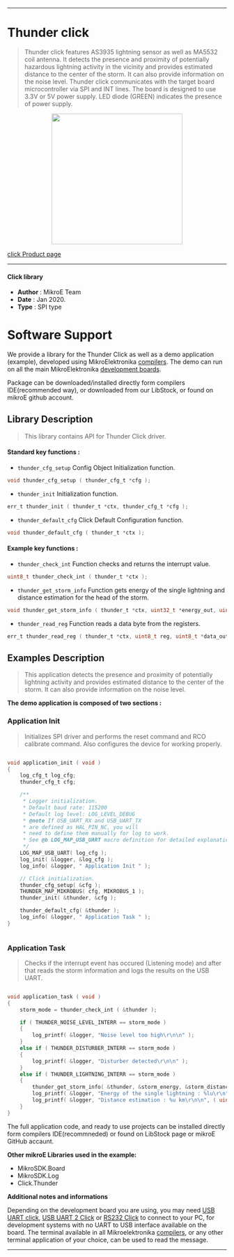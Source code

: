 
---
# Thunder click

> Thunder click features AS3935 lightning sensor as well as MA5532 coil antenna. It detects the presence and proximity of potentially hazardous lightning activity in the vicinity and provides estimated distance to the center of the storm. It can also provide information on the noise level. Thunder click communicates with the target board microcontroller via SPI and INT lines. The board is designed to use 3.3V or 5V power supply. LED diode (GREEN) indicates the presence of power supply.

<p align="center">
  <img src="https://download.mikroe.com/images/click_for_ide/thunder_click.png" height=300px>
</p>


[click Product page](https://www.mikroe.com/thunder-click)

---


#### Click library 

- **Author**        : MikroE Team
- **Date**          : Jan 2020.
- **Type**          : SPI type


# Software Support

We provide a library for the Thunder Click 
as well as a demo application (example), developed using MikroElektronika 
[compilers](https://shop.mikroe.com/compilers). 
The demo can run on all the main MikroElektronika [development boards](https://shop.mikroe.com/development-boards).

Package can be downloaded/installed directly form compilers IDE(recommended way), or downloaded from our LibStock, or found on mikroE github account. 

## Library Description

> This library contains API for Thunder Click driver.

#### Standard key functions :

- `thunder_cfg_setup` Config Object Initialization function.
```c
void thunder_cfg_setup ( thunder_cfg_t *cfg ); 
```

- `thunder_init` Initialization function.
```c
err_t thunder_init ( thunder_t *ctx, thunder_cfg_t *cfg );
```

- `thunder_default_cfg` Click Default Configuration function.
```c
void thunder_default_cfg ( thunder_t *ctx );
```

#### Example key functions :

- `thunder_check_int` Function checks and returns the interrupt value.
```c
uint8_t thunder_check_int ( thunder_t *ctx );
```

- `thunder_get_storm_info` Function gets energy of the single lightning and distance estimation for the head of the storm.
```c
void thunder_get_storm_info ( thunder_t *ctx, uint32_t *energy_out, uint8_t *distance_out );
```

- `thunder_read_reg` Function reads a data byte from the registers.
```c
err_t thunder_read_reg ( thunder_t *ctx, uint8_t reg, uint8_t *data_out );
```

## Examples Description

> This application detects the presence and proximity of potentially 
lightning activity and provides estimated distance to the center of the storm. 
It can also provide information on the noise level.

**The demo application is composed of two sections :**

### Application Init 

> Initializes SPI driver and performs the reset command and RCO calibrate command. Also configures the device for working properly.

```c

void application_init ( void )
{
    log_cfg_t log_cfg;
    thunder_cfg_t cfg;

    /** 
     * Logger initialization.
     * Default baud rate: 115200
     * Default log level: LOG_LEVEL_DEBUG
     * @note If USB_UART_RX and USB_UART_TX 
     * are defined as HAL_PIN_NC, you will 
     * need to define them manually for log to work. 
     * See @b LOG_MAP_USB_UART macro definition for detailed explanation.
     */
    LOG_MAP_USB_UART( log_cfg );
    log_init( &logger, &log_cfg );
    log_info( &logger, " Application Init " );

    // Click initialization.
    thunder_cfg_setup( &cfg );
    THUNDER_MAP_MIKROBUS( cfg, MIKROBUS_1 );
    thunder_init( &thunder, &cfg );

    thunder_default_cfg( &thunder );
    log_info( &logger, " Application Task " );
}
  
```

### Application Task

> Checks if the interrupt event has occured (Listening mode) and after that reads the storm information and logs the results on the USB UART.

```c

void application_task ( void )
{
    storm_mode = thunder_check_int ( &thunder );

    if ( THUNDER_NOISE_LEVEL_INTERR == storm_mode )
    {
        log_printf( &logger, "Noise level too high\r\n\n" );
    }
    else if ( THUNDER_DISTURBER_INTERR == storm_mode )
    {
        log_printf( &logger, "Disturber detected\r\n\n" );
    }
    else if ( THUNDER_LIGHTNING_INTERR == storm_mode )
    {
        thunder_get_storm_info( &thunder, &storm_energy, &storm_distance );
        log_printf( &logger, "Energy of the single lightning : %lu\r\n", storm_energy );
        log_printf( &logger, "Distance estimation : %u km\r\n\n", ( uint16_t ) storm_distance );
    }
} 

``` 

The full application code, and ready to use projects can be  installed directly form compilers IDE(recommneded) or found on LibStock page or mikroE GitHub accaunt.

**Other mikroE Libraries used in the example:** 

- MikroSDK.Board
- MikroSDK.Log
- Click.Thunder

**Additional notes and informations**

Depending on the development board you are using, you may need 
[USB UART click](https://shop.mikroe.com/usb-uart-click), 
[USB UART 2 Click](https://shop.mikroe.com/usb-uart-2-click) or 
[RS232 Click](https://shop.mikroe.com/rs232-click) to connect to your PC, for 
development systems with no UART to USB interface available on the board. The 
terminal available in all Mikroelektronika 
[compilers](https://shop.mikroe.com/compilers), or any other terminal application 
of your choice, can be used to read the message.



---

